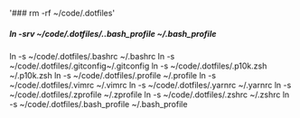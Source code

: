 '### rm -rf ~/code/.dotfiles'


##### ln -srv ~/code/.dotfiles/..bash_profile ~/.bash_profile

ln -s ~/code/.dotfiles/.bashrc ~/.bashrc
ln -s ~/code/.dotfiles/.gitconfig~/.gitconfig
ln -s ~/code/.dotfiles/.p10k.zsh ~/.p10k.zsh
ln -s ~/code/.dotfiles/.profile ~/.profile
ln -s ~/code/.dotfiles/.vimrc ~/.vimrc
ln -s ~/code/.dotfiles/.yarnrc ~/.yarnrc
ln -s ~/code/.dotfiles/.zprofile ~/.zprofile
ln -s ~/code/.dotfiles/.zshrc ~/.zshrc
ln -s ~/code/.dotfiles/.bash_profile ~/.bash_profile

